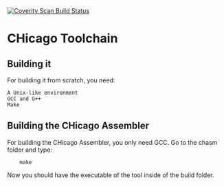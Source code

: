 <a href="https://scan.coverity.com/projects/chosteam-chicago-toolchain">
  <img alt="Coverity Scan Build Status"
       src="https://scan.coverity.com/projects/17764/badge.svg"/>
</a>

# CHicago Toolchain

## Building it

For building it from scratch, you need:

	A Unix-like environment
	GCC and G++
	Make

## Building the CHicago Assembler

For building the CHicago Assembler, you only need GCC.
Go to the chasm folder and type:

        make

Now you should have the executable of the tool inside of the build folder.
